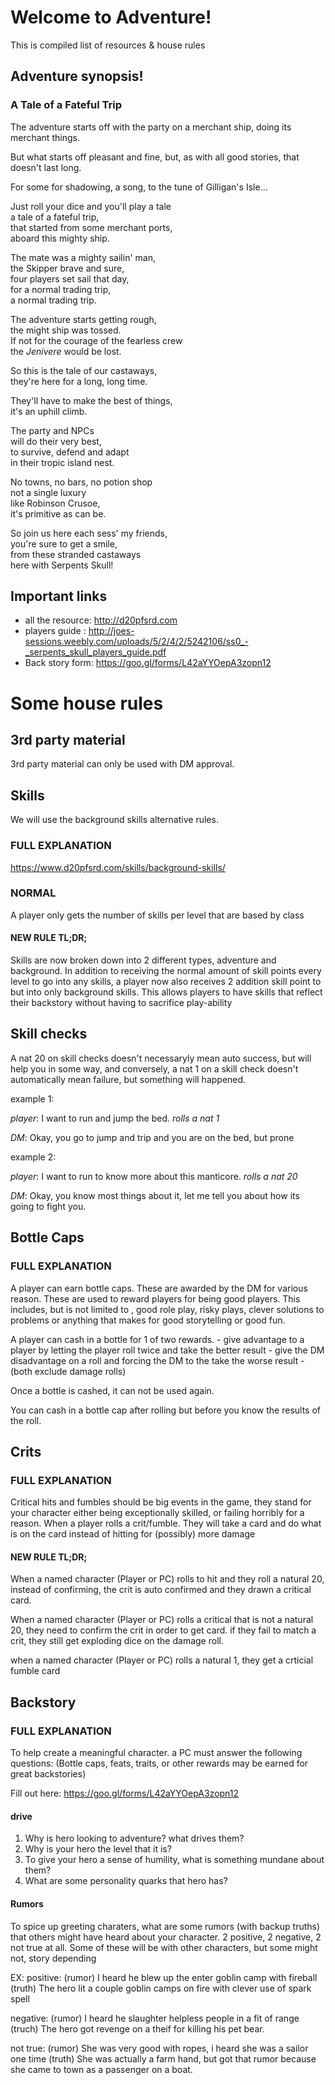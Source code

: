 # Welcome to Adventure!

This is compiled list of resources & house rules

## Adventure synopsis!

### A Tale of a Fateful Trip

The adventure starts off with the party on a merchant ship, doing its merchant things.

But what starts off pleasant and fine, but, as with all good stories, that doesn't last long.

For some for shadowing, a song, to the tune of Gilligan's Isle...

Just roll your dice and you'll play a tale<br/>
a tale of a fateful trip,<br/>
that started from some merchant ports,<br/>
aboard this mighty ship.<br/>

The mate was a mighty sailin' man,<br/>
the Skipper brave and sure,<br/>
four players set sail that day,<br/>
for a normal trading trip,<br/>
a normal trading trip.<br/>

The adventure starts getting rough,<br/>
the might ship was tossed.<br/>
If not for the courage of the fearless crew<br/>
the _Jenivere_ would be lost.<br/>

So this is the tale of our castaways,<br/>
they're here for a long, long time.<br/>

They'll have to make the best of things,<br/>
it's an uphill climb.<br/>

The party and NPCs<br/>
will do their very best,<br/>
to survive, defend and adapt<br/>
in their tropic island nest.<br/>

No towns, no bars, no potion shop<br/>
not a single luxury<br/>
like Robinson Crusoe,<br/>
it's primitive as can be.<br/>

So join us here each sess' my friends,<br/>
you're sure to get a smile,<br/>
from these stranded castaways<br/>
here with Serpents Skull!<br/>

## Important links

- all the resource: http://d20pfsrd.com
- players guide : http://joes-sessions.weebly.com/uploads/5/2/4/2/5242106/ss0_-_serpents_skull_players_guide.pdf
- Back story form: https://goo.gl/forms/L42aYYOepA3zopn12

# Some house rules

## 3rd party material

3rd party material can only be used with DM approval.

## Skills

We will use the background skills alternative rules.

### FULL EXPLANATION

https://www.d20pfsrd.com/skills/background-skills/

### NORMAL

A player only gets the number of skills per level that are based by class

#### NEW RULE TL;DR;

Skills are now broken down into 2 different types, adventure and background. In addition to receiving the normal amount of
skill points every level to go into any skills, a player now also receives 2 addition skill point to but into only background skills. This allows players to have skills that reflect their backstory without having to sacrifice play-ability

## Skill checks

A nat 20 on skill checks doesn't necessaryly mean auto success, but will help you in some way, and conversely, a nat 1 on a skill check doesn't automatically mean failure, but something will happened.

example 1:

_player_: I want to run and jump the bed. _rolls a nat 1_

_DM_: Okay, you go to jump and trip and you are on the bed, but prone

example 2:

_player_: I want to run to know more about this manticore. _rolls a nat 20_

_DM_: Okay, you know most things about it, let me tell you about how its going to fight you.

## Bottle Caps

### FULL EXPLANATION

A player can earn bottle caps. These are awarded by the DM for various reason. These are used to reward players for being good players. This includes, but is not limited to , good role play, risky plays, clever solutions to problems or anything that makes for good storytelling or good fun.

A player can cash in a bottle for 1 of two rewards. - give advantage to a player by letting the player roll twice and take the better result - give the DM disadvantage on a roll and forcing the DM to the take the worse result - (both exclude damage rolls)

Once a bottle is cashed, it can not be used again.

You can cash in a bottle cap after rolling but before you know the results of the roll.

## Crits

### FULL EXPLANATION

Critical hits and fumbles should be big events in the game, they stand for your character either being exceptionally skilled, or failing horribly for a reason. When a player rolls a crit/fumble. They will take a card and do what is on the card instead of hitting for (possibly) more damage

#### NEW RULE TL;DR;

When a named character (Player or PC) rolls to hit and they roll a natural 20, instead of confirming, the crit is auto confirmed and they drawn a critical card.

When a named character (Player or PC) rolls a critical that is not a natural 20, they need to confirm the crit in order to get card. if they fail to match a crit, they still get exploding dice on the damage roll.

when a named character (Player or PC) rolls a natural 1, they get a crticial fumble card

## Backstory

### FULL EXPLANATION

To help create a meaningful character. a PC must answer the following questions: (Bottle caps, feats, traits, or other rewards may be earned for great backstories)

Fill out here: https://goo.gl/forms/L42aYYOepA3zopn12

#### drive

1. Why is hero looking to adventure? what drives them?
2. Why is your hero the level that it is?
3. To give your hero a sense of humility, what is something mundane about them?
4. What are some personality quarks that hero has?

#### Rumors

To spice up greeting charaters, what are some rumors (with backup truths) that others might have heard about your character. 2 positive, 2 negative, 2 not true at all. Some of these will be with other characters, but some might not, story depending

EX:
positive:
(rumor) I heard he blew up the enter goblin camp with fireball
(truth) The hero lit a couple goblin camps on fire with clever use of spark spell

negative:
(rumor) I heard he slaughter helpless people in a fit of range
(truch) The hero got revenge on a theif for killing his pet bear.

not true:
(rumor) She was very good with ropes, i heard she was a sailor one time
(truth) She was actually a farm hand, but got that rumor because she came to town as a passenger on a boat.

```

```
